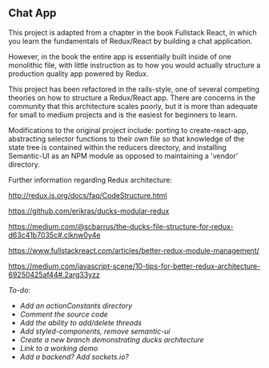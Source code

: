 ## Chat App

This project is adapted from a chapter in the book Fullstack React, in which you learn the fundamentals of Redux/React by building a chat application.

However, in the book the entire app is essentially built inside of one monolithic file, with little instruction as to how you would actually structure a production quality app powered by Redux.

This project has been refactored in the rails-style, one of several competing theories on how to structure a Redux/React app. There are concerns in the community that this architecture scales poorly, but it is more than adequate for small to medium projects and is the easiest for beginners to learn.

Modifications to the original project include: porting to create-react-app, abstracting selector functions to their own file so that knowledge of the state tree is contained within the reducers directory, and installing Semantic-UI as an NPM module as opposed to maintaining a 'vendor' directory.

Further information regarding Redux architecture:

http://redux.js.org/docs/faq/CodeStructure.html

https://github.com/erikras/ducks-modular-redux

https://medium.com/@scbarrus/the-ducks-file-structure-for-redux-d63c41b7035c#.clknw0y4e

https://www.fullstackreact.com/articles/better-redux-module-management/

https://medium.com/javascript-scene/10-tips-for-better-redux-architecture-69250425af44#.2arg33yzz

*To-do:*
- *Add an actionConstants directory*
- *Comment the source code*
- *Add the ability to add/delete threads*
- *Add styled-components, remove semantic-ui*
- *Create a new branch demonstrating ducks architecture*
- *Link to a working demo*
- *Add a backend? Add sockets.io?*
